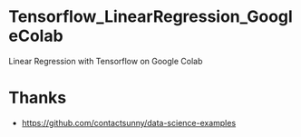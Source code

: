 # Tensorflow_LinearRegression_GoogleColab
Linear Regression with Tensorflow on Google Colab

# Thanks 
+ https://github.com/contactsunny/data-science-examples
